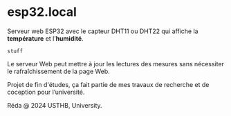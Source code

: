# esp32.local
Serveur web ESP32 avec le capteur DHT11 ou DHT22 qui affiche la **température** et l’**humidité**.

    stuff
Le serveur Web peut mettre à jour les lectures des mesures sans nécessiter le rafraîchissement de la page Web. 

Projet de fin d'études, ça fait partie de mes travaux de recherche et de coception pour l’université.

Réda @ 2024 USTHB, University.
